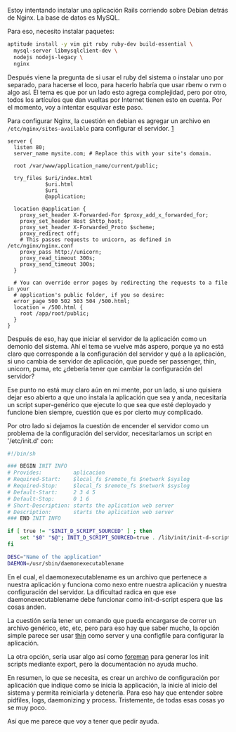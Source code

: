 Estoy intentando instalar una aplicación Rails corriendo sobre Debian detrás de
Nginx. La base de datos es MySQL.

Para eso, necesito instalar paquetes:

```bash
aptitude install -y vim git ruby ruby-dev build-essential \
  mysql-server libmysqlclient-dev \
  nodejs nodejs-legacy \
  nginx
```

Después viene la pregunta de si usar el ruby del sistema o instalar uno por
separado, para hacerse el loco, para hacerlo habría que usar rbenv o rvm o algo
así. El tema es que por un lado esto agrega complejidad, pero por otro, todos
los artículos que dan vueltas por Internet tienen esto en cuenta. Por el
momento, voy a intentar esquivar este paso.

Para configurar Nginx, la cuestión en debian es agregar un archivo en
`/etc/nginx/sites-available` para configurar el servidor. [1][]

```
server {
  listen 80;
  server_name mysite.com; # Replace this with your site's domain.

  root /var/www/application_name/current/public;

  try_files $uri/index.html
            $uri.html
            $uri
            @application;

  location @application {
    proxy_set_header X-Forwarded-For $proxy_add_x_forwarded_for;
    proxy_set_header Host $http_host;
    proxy_set_header X-Forwarded_Proto $scheme;
    proxy_redirect off;
    # This passes requests to unicorn, as defined in /etc/nginx/nginx.conf
    proxy_pass http://unicorn;
    proxy_read_timeout 300s;
    proxy_send_timeout 300s;
  }

  # You can override error pages by redirecting the requests to a file in your
  # application's public folder, if you so desire:
  error_page 500 502 503 504 /500.html;
  location = /500.html {
    root /app/root/public;
  }
}
```

Después de eso, hay que iniciar el servidor de la aplicación como un demonio
del sistema. Ahí el tema se vuelve más aspero, porque ya no está claro que
corresponde a la configuración del servidor y qué a la aplicación, si uno
cambia de servidor de aplicación, que puede ser passenger, thin, unicorn, puma,
etc ¿debería tener que cambiar la configuración del servidor?

Ese punto no está muy claro aún en mi mente, por un lado, si uno quisiera dejar
eso abierto a que uno instala la aplicación que sea y anda, necesitaría un
script super-genérico que ejecute lo que sea que esté deployado y funcione bien
siempre, cuestión que es por cierto muy complicado.

Por otro lado si dejamos la cuestión de encender el servidor como un problema
de la configuración del servidor, necesitaríamos un script en '/etc/init.d' con:

```bash
#!/bin/sh

### BEGIN INIT INFO
# Provides:          aplicacion
# Required-Start:    $local_fs $remote_fs $network $syslog
# Required-Stop:     $local_fs $remote_fs $network $syslog
# Default-Start:     2 3 4 5
# Default-Stop:      0 1 6
# Short-Description: starts the aplication web server
# Description:       starts the aplication web server
### END INIT INFO

if [ true != "$INIT_D_SCRIPT_SOURCED" ] ; then
    set "$0" "$@"; INIT_D_SCRIPT_SOURCED=true . /lib/init/init-d-script
fi

DESC="Name of the application"
DAEMON=/usr/sbin/daemonexecutablename
```

En el cual, el daemonexecutablename es un archivo que pertenece a nuestra
aplicación y funciona como nexo entre nuestra aplicación y nuestra
configuración del servidor. La dificultad radica en que ese
daemonexecutablename debe funcionar como init-d-script espera que las cosas
anden.

La cuestión sería tener un comando que pueda encargarse de correr un archivo
genérico, etc, etc, pero para eso hay que saber mucho, la opción simple parece
ser usar [thin][2] como server y una configfile para configurar la aplicación.

La otra opción, sería usar algo así como [foreman][3] para generar los init scripts
mediante export, pero la documentación no ayuda mucho.

En resumen, lo que se necesita, es crear un archivo de configuración por
aplicación que indique como se inicia la applicación, la inicie al inicio del
sistema y permita reiniciarla y detenerla. Para eso hay que entender sobre
pidfiles, logs, daemonizing y process. Tristemente, de todas esas cosas yo se
muy poco.

Así que me parece que voy a tener que pedir ayuda.

[1]: https://launchschool.com/blog/setting-up-your-production-server-with-nginx-and-unicorn "fuente"

[2]: https://github.com/macournoyer/thin "thin server"

[3]: http://ddollar.github.io/foreman/
